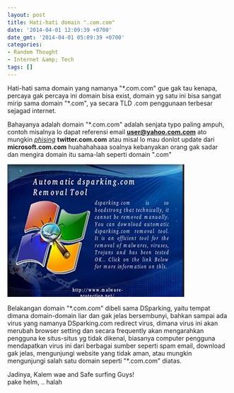 ```yaml
---
layout: post
title: Hati-hati domain ".com.com"
date: '2014-04-01 12:09:39 +0700'
date_gmt: '2014-04-01 05:09:39 +0700'
categories:
- Random Thought
- Internet &amp; Tech
tags: []
---
```

Hati-hati sama domain yang namanya "\*.com.com" gue gak tau kenapa, percaya gak percaya ini domain bisa exist, domain yg satu ini bisa sangat mirip sama domain "\*.com", ya secara TLD .com penggunaan terbesar sejagad internet.

Bahayanya adalah domain "\*.com.com" adalah senjata typo paling ampuh, contoh misalnya lo dapat referensi email **user@yahoo.com.com** ato mungkin _[phising](http://khalidadisendjaja.web.id/2013/11/07/mari-berbagi-soal-privasi-di-sosial-media-online/)_ **twitter.com.com** atau misal lo mau donlot update dari **microsoft.com.com** huahahahaaa soalnya kebanyakan orang gak sadar dan mengira domain itu sama-lah seperti domain ".com"

[![dsparking virus400](/images/dsparking-virus400.png)](/images/dsparking-virus400.png)

Belakangan domain "\*.com.com" dibeli sama DSparking, yaitu tempat dimana domain-domain liar dan gak jelas bersembunyi, bahkan sampai ada virus yang namanya DSparking.com redirect virus, dimana virus ini akan merubah browser setting dan secara frequently akan mengarahkan pengguna ke situs-situs yg tidak dikenal, biasanya computer pengguna mendapatkan virus ini dari berbagai sumber seperti spam email, download gak jelas, mengunjungi website yang tidak aman, atau mungkin mengunjungi salah satu domain seperti "\*.com.com" diatas.

Jadinya, Kalem wae and Safe surfing Guys!  
 pake helm, .. halah